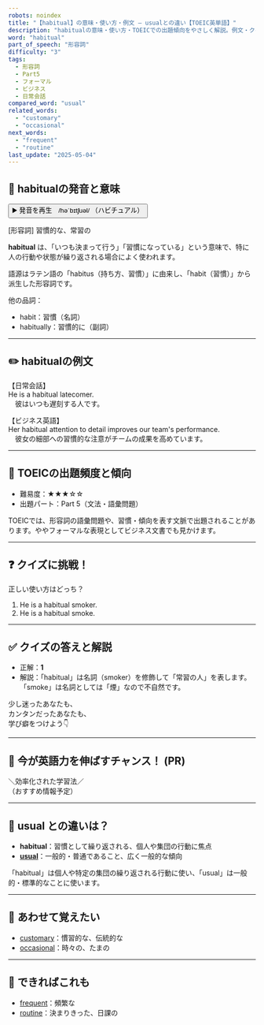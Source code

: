 ```yaml
---
robots: noindex
title: "【habitual】の意味・使い方・例文 ― usualとの違い【TOEIC英単語】"
description: "habitualの意味・使い方・TOEICでの出題傾向をやさしく解説。例文・クイズ付きでusualとの違いもわかりやすく学べます。"
word: "habitual"
part_of_speech: "形容詞"
difficulty: "3"
tags:
  - 形容詞
  - Part5
  - フォーマル
  - ビジネス
  - 日常会話
compared_word: "usual"
related_words:
  - "customary"
  - "occasional"
next_words:
  - "frequent"
  - "routine"
last_update: "2025-05-04"
---
```


## 🔰 habitualの発音と意味

<button class="play-audio" onclick="playTTS('habitual')">
  <span class="play-audio-main">
    ▶️ 発音を再生　/həˈbɪtʃuəl/
  </span>
  <span class="play-audio-sub">
    （ハビチュアル）
  </span>
</button>

[形容詞] 習慣的な、常習の

**habitual** は、「いつも決まって行う」「習慣になっている」という意味で、特に人の行動や状態が繰り返される場合によく使われます。

語源はラテン語の「habitus（持ち方、習慣）」に由来し、「habit（習慣）」から派生した形容詞です。

他の品詞：  
- habit：習慣（名詞）
- habitually：習慣的に（副詞）

---

## ✏️ habitualの例文

【日常会話】  
He is a habitual latecomer.  
　彼はいつも遅刻する人です。

【ビジネス英語】  
Her habitual attention to detail improves our team's performance.  
　彼女の細部への習慣的な注意がチームの成果を高めています。

---

## 🎯 TOEICの出題頻度と傾向

- 難易度：★★★☆☆
- 出題パート：Part 5（文法・語彙問題）

TOEICでは、形容詞の語彙問題や、習慣・傾向を表す文脈で出題されることがあります。ややフォーマルな表現としてビジネス文書でも見かけます。

---

## ❓ クイズに挑戦！

正しい使い方はどっち？

1. He is a habitual smoker.  
2. He is a habitual smoke.

---

## ✅ クイズの答えと解説

- 正解：**1**
- 解説：「habitual」は名詞（smoker）を修飾して「常習の人」を表します。「smoke」は名詞としては「煙」なので不自然です。

少し迷ったあなたも、  
カンタンだったあなたも、  
学び癖をつけよう👇️

---

## 🚀 今が英語力を伸ばすチャンス！ (PR)

<div class="info-center">
＼効率化された学習法／<br>  
（おすすめ情報予定）
</div>

---

## 🤔  usual との違いは？

- **habitual**：習慣として繰り返される、個人や集団の行動に焦点
- **[usual](/word/usual)**：一般的・普通であること、広く一般的な傾向

「habitual」は個人や特定の集団の繰り返される行動に使い、「usual」は一般的・標準的なことに使います。

---

## 🧩 あわせて覚えたい

- [customary](/word/customary)：慣習的な、伝統的な
- [occasional](/word/occasional)：時々の、たまの

---

## 📖 できればこれも

- [frequent](/word/frequent)：頻繁な
- [routine](/word/routine)：決まりきった、日課の

<!-- cvid: aid28_bid40 -->
